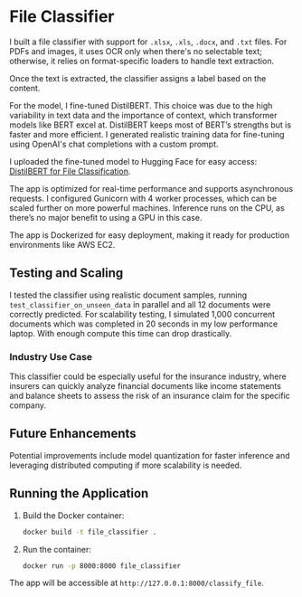 # File Classifier

I built a file classifier with support for `.xlsx`, `.xls`, `.docx`, and `.txt` files. For PDFs and images, it uses OCR only when there's no selectable text; otherwise, it relies on format-specific loaders to handle text extraction.

Once the text is extracted, the classifier assigns a label based on the content.

For the model, I fine-tuned DistilBERT. This choice was due to the high variability in text data and the importance of context, which transformer models like BERT excel at. DistilBERT keeps most of BERT’s strengths but is faster and more efficient. I generated realistic training data for fine-tuning using OpenAI's chat completions with a custom prompt.

I uploaded the fine-tuned model to Hugging Face for easy access:  
[DistilBERT for File Classification](https://huggingface.co/alex-apostolo/distilbert-base-uncased-fc).

The app is optimized for real-time performance and supports asynchronous requests. I configured Gunicorn with 4 worker processes, which can be scaled further on more powerful machines. Inference runs on the CPU, as there’s no major benefit to using a GPU in this case.

The app is Dockerized for easy deployment, making it ready for production environments like AWS EC2.

## Testing and Scaling

I tested the classifier using realistic document samples, running `test_classifier_on_unseen_data` in parallel and all 12 documents were correctly predicted. For scalability testing, I simulated 1,000 concurrent documents which was completed in 20 seconds in my low performance laptop. With enough compute this time can drop drastically.

### Industry Use Case

This classifier could be especially useful for the insurance industry, where insurers can quickly analyze financial documents like income statements and balance sheets to assess the risk of an insurance claim for the specific company.

## Future Enhancements

Potential improvements include model quantization for faster inference and leveraging distributed computing if more scalability is needed.

## Running the Application

1. Build the Docker container:

   ```bash
   docker build -t file_classifier .
   ```

2. Run the container:
   ```bash
   docker run -p 8000:8000 file_classifier
   ```

The app will be accessible at `http://127.0.0.1:8000/classify_file`.
